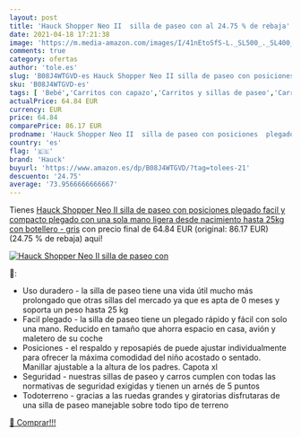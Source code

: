 ```yaml
---
layout: post
title: 'Hauck Shopper Neo II  silla de paseo con al 24.75 % de rebaja'
date: 2021-04-18 17:21:38
image: 'https://m.media-amazon.com/images/I/41nEtoSfS-L._SL500_._SL400_.jpg'
comments: true
category: ofertas
author: 'tole.es'
slug: 'B08J4WTGVD-es Hauck Shopper Neo II silla de paseo con posiciones plegado...'
sku: 'B08J4WTGVD-es'
tags: [ 'Bebé','Carritos con capazo','Carritos y sillas de paseo','Carritos, sillas de paseo y accesorios','hauck', ]
actualPrice: 64.84 EUR
currency: EUR
price: 64.84
comparePrice: 86.17 EUR
prodname: 'Hauck Shopper Neo II  silla de paseo con posiciones  plegado facil y compacto  plegado con una sola mano  ligera  desde nacimiento hasta 25kg  con botellero - gris'
country: 'es'
flag: '🇪🇸'
brand: 'Hauck'
buyurl: 'https://www.amazon.es/dp/B08J4WTGVD/?tag=tolees-21'
descuento: '24.75'
average: '73.9566666666667'
---
```


Tienes [Hauck Shopper Neo II  silla de paseo con posiciones  plegado facil y compacto  plegado con una sola mano  ligera  desde nacimiento hasta 25kg  con botellero - gris](https://www.amazon.es/dp/B08J4WTGVD/?tag=tolees-21) con precio final de  64.84 EUR (original: 86.17 EUR) (24.75 %  de rebaja) aqui!

[![Hauck Shopper Neo II  silla de paseo con](https://m.media-amazon.com/images/I/41nEtoSfS-L._SL500_._SL400_.jpg)](https://www.amazon.es/dp/B08J4WTGVD/?tag=tolees-21)

🔎:

- Uso duradero - la silla de paseo tiene una vida útil mucho más prolongado que otras sillas del mercado ya que es apta de 0 meses y soporta un peso hasta 25 kg
- Facil plegado - la silla de paseo tiene un plegado rápido y fácil con solo una mano. Reducido en tamaño que ahorra espacio en casa, avión y maletero de su coche
- Posiciones - el respaldo y reposapiés de puede ajustar individualmente para ofrecer la máxima comodidad del niño acostado o sentado. Manillar ajustable a la altura de los padres. Capota xl
- Seguridad - nuestras sillas de paseo y carros cumplen con todas las normativas de seguridad exigidas y tienen un arnés de 5 puntos
- Todoterreno - gracias a las ruedas grandes y giratorias disfrutaras de una silla de paseo manejable sobre todo tipo de terreno

[🛒 Comprar!!!](https://www.amazon.es/dp/B08J4WTGVD/?tag=tolees-21)

